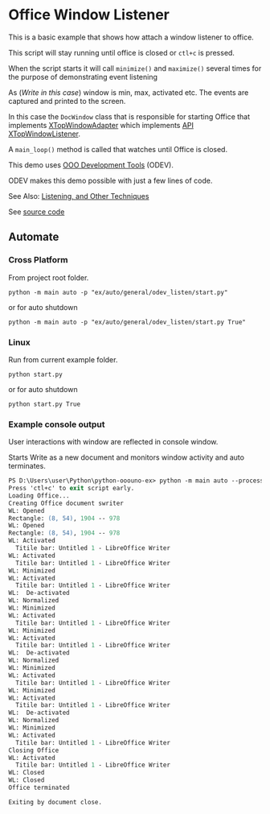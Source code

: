# Office Window Listener

This is a basic example that shows how attach a window listener to office.

This script will stay running until office is closed or `ctl+c` is pressed.

When the script starts it will call `minimize()` and `maximize()` several times for the purpose of demonstrating event listening

As (*Write in this case*) window is min, max, activated etc. The events are captured and printed to the screen.

In this case the `DocWindow` class that is responsible for starting Office that implements [XTopWindowAdapter](https://python-ooo-dev-tools.readthedocs.io/en/latest/src/listeners/x_top_window_adapter.html)
which implements [API XTopWindowListener](https://api.libreoffice.org/docs/idl/ref/interfacecom_1_1sun_1_1star_1_1awt_1_1XTopWindowListener.html).

A `main_loop()` method is called that watches until Office is closed.

This demo uses [OOO Development Tools](https://python-ooo-dev-tools.readthedocs.io/en/latest/) (ODEV).

ODEV makes this demo possible with just a few lines of code.

See Also: [Listening, and Other Techniques](https://python-ooo-dev-tools.readthedocs.io/en/latest/odev/part1/chapter04.html)

See [source code](./start.py)

## Automate

### Cross Platform

From project root folder.

```shell
python -m main auto -p "ex/auto/general/odev_listen/start.py"
```

or for auto shutdown

```shell
python -m main auto -p "ex/auto/general/odev_listen/start.py True"
```

### Linux

Run from current example folder.

```shell
python start.py
```

or for auto shutdown

```shell
python start.py True
```

### Example console output

User interactions with window are reflected in console window.

Starts Write as a new document and monitors window activity and auto terminates.

```ps
PS D:\Users\user\Python\python-ooouno-ex> python -m main auto --process "ex/auto/general/odev_listen/start.py True"
Press 'ctl+c' to exit script early.
Loading Office...
Creating Office document swriter
WL: Opened
Rectangle: (8, 54), 1904 -- 978
WL: Opened
Rectangle: (8, 54), 1904 -- 978
WL: Activated
  Titile bar: Untitled 1 - LibreOffice Writer
WL: Activated
  Titile bar: Untitled 1 - LibreOffice Writer
WL: Minimized
WL: Activated
  Titile bar: Untitled 1 - LibreOffice Writer
WL:  De-activated
WL: Normalized
WL: Minimized
WL: Activated
  Titile bar: Untitled 1 - LibreOffice Writer
WL: Minimized
WL: Activated
  Titile bar: Untitled 1 - LibreOffice Writer
WL:  De-activated
WL: Normalized
WL: Minimized
WL: Activated
  Titile bar: Untitled 1 - LibreOffice Writer
WL: Minimized
WL: Activated
  Titile bar: Untitled 1 - LibreOffice Writer
WL:  De-activated
WL: Normalized
WL: Minimized
WL: Activated
  Titile bar: Untitled 1 - LibreOffice Writer
Closing Office
WL: Activated
  Titile bar: Untitled 1 - LibreOffice Writer
WL: Closed
WL: Closed
Office terminated

Exiting by document close.
```
